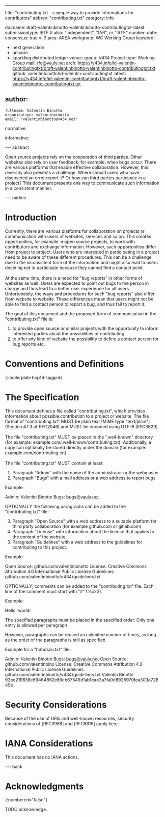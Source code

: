 ---
title: "contributing.txt -  a simple way to provide informations for contributors"
abbrev: "contributing.txt"
category: info

docname: draft-valentinbinotto-valentinbinotto-contributingtxt-latest
submissiontype: IETF  # also: "independent", "IAB", or "IRTF"
number:
date:
consensus: true
v: 3
area: AREA
workgroup: WG Working Group
keyword:
 - next generation
 - unicorn
 - sparkling distributed ledger
venue:
  group: V434 Project
  type: Working Group
  mail: rfc@vauly.net
  arch: https://v434.info/id-valentin-contributingtxt/draft-valentinbinotto-valentinbinotto-contributingtxt.txt
  github: valentinbinotto/id-valentin-contributingtxt
  latest: https://v434.info/id-valentin-contributingtxt/draft-valentinbinotto-valentinbinotto-contributingtxt.txt

author:
 -
    fullname: Valentin Binotto
    organization: valentinbinotto
    email: "valentinbinotto@v434.net"

normative:

informative:


--- abstract

Open source projects rely on the cooperation of third parties.  Other websites also rely on user feedback, for example, when bugs occur. There are various platforms that enable effective collaboration. However, this diversity also presents a challenge. Where should users who have discovered an error report it? Or how can third parties participate in a project? This document presents one way to communicate such information in a consistent manner.

--- middle

# Introduction
Currently, there are various platforms for collaboration on projects or communication with users of websites, services and so on. This creates opportunities, for example in open source projects, to work with contributors and exchange information. However, such opportunities differ from project to project. Users who are interested in participating in a project need to be aware of these different procedures. This can be a challenge due to the inconsistent form of the information and might also lead to users deciding not to participate because they cannot find a contact point. <br><br>At the same time, there is a need for "bug reports" in other forms of websites as well. Users are expected to point out bugs to the person in charge and thus lead to a better user experience for all users. Unfortunately, the ways and procedures for such "bug reports" also differ from website to website. These differences mean that users might not be able to find a contact person to report a bug, and thus fail to report it.

The goal of this document and the proposed form of communication in the "contributing.txt" file is:

1. to provide open source or similar projects with the opportunity to inform interested parties about the possibilities of contributing.
2. to offer any kind of website the possibility to define a contact person for bug reports etc.



# Conventions and Definitions

{::boilerplate bcp14-tagged}


# The Specification
This document defines a file called "contributing.txt", which provides information about possible contribution to a project or website.  The file format of "contributing.txt" MUST be plain text (MIME type "text/plain") (Section 4.1.3 of RFC2046) and MUST be encoded using UTF-8 (RFC3629).<br><br>The file "contributing.txt" MUST be placed in the ".well-known" directory (for example: example.com/.well-known/contributing.txt). Additionally, a copy can optionally be stored directly under the domain (for example: example.com/contributing.txt).<br><br>The file "contributing.txt" MUST contain at least:

1. Paragraph "Admin" with the name of the administrator or the webmaster
2. Paragraph "Bugs" with a mail address or a web address to report bugs

Example:

Admin: Valentin Binotto
Bugs: bugs@vauly.net


OPTIONALLY the following paragraphs can be added to the "contributing.txt" file:

3. Paragraph "Open Source" with a web address to a suitable platform for third party collaboration (for example github.com or gitlab.com)
4. Paragraph "License" with information about the license that applies to the content of the website.
5. Paragraph "Guidelines" with a web address to the guidelines for contributing to this project.

Example:

Open Source: github.com/valentinbinotto
License: Creative Commons Attribution 4.0 International Public License
Guidelines: github.com/valentinbinotto/v434/guidelines.txt


OPTIONALLY, comments can be added to the "contributing.txt" file. Each line of the comment must start with "#" (%x23).

Example: 

Hello, world!


The specified paragraphs must be placed in the specified order. Only one entry is allowed per paragraph



However, paragraphs can be reused an unlimited number of times, as long as the order of the paragraphs is still as specified.

Example for a "hdhdszu.txt" file:



Admin: Valentin Binotto
Bugs: bugs@vauly.net
Open Source: github.com/valentinbino
License: Creative Commons Attribution 4.0 International Public License
Guidelines: github.com/valentinbinotto/v434/guidelines.txt
Valentin Binotto
92ee219838c69464862e86cb67549d1ab1eae3a7fa0d8925970fea303a72849e


# Security Considerations

Because of the use of URIs and well-known resources, security considerations of [RFC3986] and [RFC8615] apply here.

# IANA Considerations

This document has no IANA actions.


--- back

# Acknowledgments
{:numbered="false"}

TODO acknowledge.
